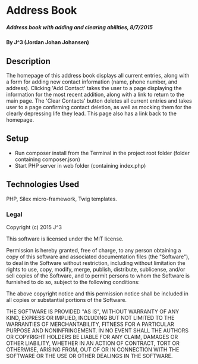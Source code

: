 # Address Book

##### Address book with adding and clearing abilities, 8/7/2015

#### By J^3 (Jordan Johan Johansen)

## Description

The homepage of this address book displays all current entries, along with a form for adding new contact information (name, phone number, and address).  Clicking 'Add Contact' takes the user to a page displaying the information for the most recent addition, along with a link to return to the main page.  The 'Clear Contacts' button deletes all current entries and takes user to a page confirming contact deletion, as well as mocking them for the clearly depressing life they lead.  This page also has a link back to the homepage.

## Setup

* Run composer install from the Terminal in the project root folder (folder containing composer.json)
* Start PHP server in web folder (containing index.php)

## Technologies Used

PHP, Silex micro-framework, Twig templates.

### Legal

Copyright (c) 2015 J^3

This software is licensed under the MIT license.

Permission is hereby granted, free of charge, to any person obtaining a copy
of this software and associated documentation files (the "Software"), to deal
in the Software without restriction, including without limitation the rights
to use, copy, modify, merge, publish, distribute, sublicense, and/or sell
copies of the Software, and to permit persons to whom the Software is
furnished to do so, subject to the following conditions:

The above copyright notice and this permission notice shall be included in
all copies or substantial portions of the Software.

THE SOFTWARE IS PROVIDED "AS IS", WITHOUT WARRANTY OF ANY KIND, EXPRESS OR
IMPLIED, INCLUDING BUT NOT LIMITED TO THE WARRANTIES OF MERCHANTABILITY,
FITNESS FOR A PARTICULAR PURPOSE AND NONINFRINGEMENT. IN NO EVENT SHALL THE
AUTHORS OR COPYRIGHT HOLDERS BE LIABLE FOR ANY CLAIM, DAMAGES OR OTHER
LIABILITY, WHETHER IN AN ACTION OF CONTRACT, TORT OR OTHERWISE, ARISING FROM,
OUT OF OR IN CONNECTION WITH THE SOFTWARE OR THE USE OR OTHER DEALINGS IN
THE SOFTWARE.

